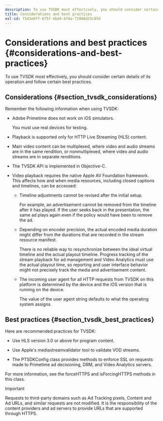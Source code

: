 ```yaml
---
description: To use TVSDK most effectively, you should consider certain details of its operation and follow certain best practices.
title: Considerations and best practices
exl-id: f5d3e0ff-675f-4bd4-bfda-71988d25c85d
---
```

# Considerations and best practices {#considerations-and-best-practices}

To use TVSDK most effectively, you should consider certain details of its operation and follow certain best practices.

## Considerations {#section_tvsdk_considerations}

Remember the following information when using TVSDK:

* Adobe Primetime does not work on iOS simulators.

  You must use real devices for testing.

* Playback is supported only for HTTP Live Streaming (HLS) content.

* Main video content can be multiplexed, where video and audio streams are in the same rendition, or nonmultiplexed, where video and audio streams are in separate renditions.

* The TVSDK API is implemented in Objective-C.

* Video playback requires the native Apple AV Foundation framework. This affects how and when media resources, including closed captions and timelines, can be accessed:

  * Timeline adjustments cannot be revised after the initial setup.

    For example, an advertisement cannot be removed from the timeline after it has played. If the user seeks back in the presentation, the same ad plays again even if the policy would have been to remove the ad.

  * Depending on encoder precision, the actual encoded media duration might differ from the durations that are recorded in the stream resource manifest.

    There is no reliable way to resynchronize between the ideal virtual timeline and the actual playout timeline. Progress tracking of the stream playback for ad management and Video Analytics must use the actual playout time, so reporting and user interface behavior might not precisely track the media and advertisement content.

  * The incoming user agent for all HTTP requests from TVSDK on this platform is determined by the device and the iOS version that is running on the device.

    The value of the user agent string defaults to what the operating system assigns.

## Best practices {#section_tvsdk_best_practices}

Here are recommended practices for TVSDK:

* Use HLS version 3.0 or above for program content.

* Use Apple's mediastreamvalidator tool to validate VOD streams.

* The PTSDKConfig class provides methods to enforce SSL on requests made to Primetime ad decisioning, DRM, and Video Analytics servers.

For more information, see the forceHTTPS and isForcingHTTPS methods in this class.

>[!IMPORTANT]
>
>Requests to third-party domains such as Ad Tracking pixels, Content and Ad URLs, and similar requests are not modified. It is the responsibility of the content providers and ad servers to provide URLs that are supported through HTTPS.
